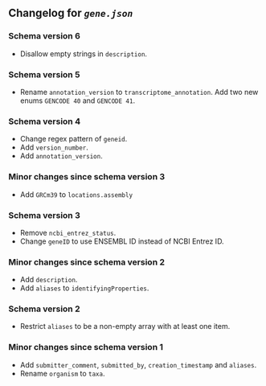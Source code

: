 ## Changelog for *`gene.json`*

### Schema version 6

* Disallow empty strings in `description`.

### Schema version 5

* Rename `annotation_version` to `transcriptome_annotation`. Add two new enums `GENCODE 40` and `GENCODE 41`.

### Schema version 4

* Change regex pattern of  `geneid`.
* Add `version_number`.
* Add `annotation_version`.

### Minor changes since schema version 3

* Add `GRCm39` to `locations.assembly`

### Schema version 3

* Remove `ncbi_entrez_status`.
* Change `geneID` to use ENSEMBL ID instead of NCBI Entrez ID.

### Minor changes since schema version 2

* Add `description`.
* Add `aliases` to `identifyingProperties`.

### Schema version 2

* Restrict `aliases` to be a non-empty array with at least one item.

### Minor changes since schema version 1

* Add `submitter_comment`, `submitted_by`, `creation_timestamp` and `aliases`.
* Rename `organism` to `taxa`.
